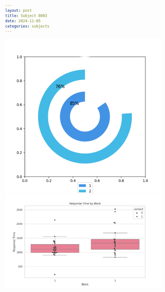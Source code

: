 ```yaml
---
layout: post
title: Subject 8003
date: 2024-11-05
categories: subjects
---
```


![](data/8003/run-11/8003__acc_test.png)
![](data/8003/run-11/8003_rt.png)
